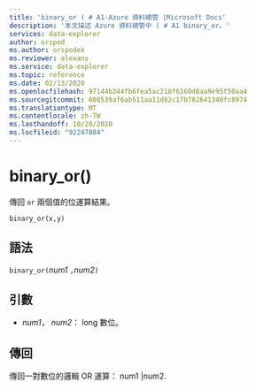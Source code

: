 ```yaml
---
title: 'binary_or ( # A1-Azure 資料總管 |Microsoft Docs'
description: '本文描述 Azure 資料總管中 ( # A1 binary_or。'
services: data-explorer
author: orspod
ms.author: orspodek
ms.reviewer: alexans
ms.service: data-explorer
ms.topic: reference
ms.date: 02/13/2020
ms.openlocfilehash: 97144b244fb6fea5ac218f6160d8aa9e95f50aa4
ms.sourcegitcommit: 608539af6ab511aa11d82c17b782641340fc8974
ms.translationtype: MT
ms.contentlocale: zh-TW
ms.lasthandoff: 10/20/2020
ms.locfileid: "92247884"
---
```

# <a name="binary_or"></a>binary_or()

傳回 `or` 兩個值的位運算結果。 

```kusto
binary_or(x,y)
```

## <a name="syntax"></a>語法

`binary_or(`*num1* `,`*num2*`)`

## <a name="arguments"></a>引數

* *num1*， *num2*： long 數位。

## <a name="returns"></a>傳回

傳回一對數位的邏輯 OR 運算： num1 |num2.